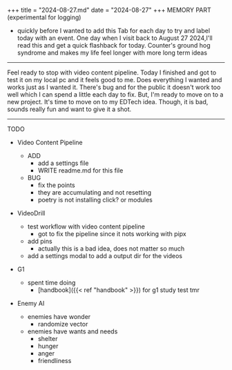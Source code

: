 +++
title = "2024-08-27.md"
date = "2024-08-27"
+++
MEMORY PART (experimental for logging)
- quickly before I wanted to add this Tab for each day to try and label today with an event. One day when I visit back to August 27 2024,I'll read this and get a quick flashback for today. Counter's ground hog syndrome and makes my life feel longer with more long term ideas
---
Feel ready to stop with video content pipeline. Today I finished and got to test it on my local pc and it feels good to me. Does everything I wanted and works just as I wanted it. There's bug and for the public it doesn't work too well which I can spend a little each day to fix. But, I'm ready to move on to a new project. It's time to move on to my EDTech idea. Though, it is bad, sounds really fun and want to give it a shot.

---
TODO
- Video Content Pipeline
	- ADD
		- add a settings file
		- WRITE readme.md for this file
	- BUG
		- fix the points
		- they are accumulating and not resetting
		- poetry is not installing click? or modules
	
- VideoDrill
	- test workflow with video content pipeline
		- got to fix the pipeline since it nots working with pipx
	- add pins
		- actually this is a bad idea, does not matter so much
	- add a settings modal to add a output dir for the videos
- G1
	- spent time doing
		- [handbook]({{< ref "handbook" >}}) for g1 study test tmr
- Enemy AI
	- enemies have wonder
		- randomize vector
	- enemies have wants and needs
		- shelter
		- hunger
		- anger
		- friendliness 
	